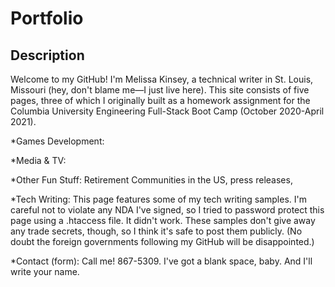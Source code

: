 # Portfolio

## Description

Welcome to my GitHub! I'm Melissa Kinsey, a technical writer in St. Louis, Missouri (hey, don't blame me—I just live here). This site consists of five pages, three of which I originally built as a homework assignment for the Columbia University Engineering Full-Stack Boot Camp (October 2020-April 2021).

\*Games Development:

\*Media & TV:

\*Other Fun Stuff: Retirement Communities in the US, press releases, 

\*Tech Writing: This page features some of my tech writing samples. I'm careful not to violate any NDA I've signed, so I tried to password protect this page using a .htaccess file. It didn't work. These samples don't give away any trade secrets, though, so I think it's safe to post them publicly. (No doubt the foreign governments following my GitHub will be disappointed.)

\*Contact (form): Call me! 867-5309. I've got a blank space, baby. And I'll write your name.
